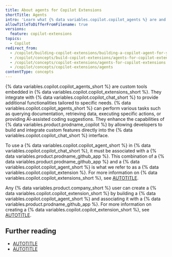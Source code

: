 ```yaml
---
title: About agents for Copilot Extensions
shortTitle: Agents
intro: 'Learn what {% data variables.copilot.copilot_agents %} are and how they can enhance your {% data variables.copilot.copilot_chat %} experience.'
allowTitleToDifferFromFilename: true
versions:
  feature: copilot-extensions
topics:
  - Copilot
redirect_from:
  - /copilot/building-copilot-extensions/building-a-copilot-agent-for-your-copilot-extension/about-copilot-agents
  - /copilot/concepts/build-copilot-extensions/agents-for-copilot-extensions
  - /copilot/concepts/copilot-extensions/agents-for-copilot-extensions
  - /copilot/concepts/copilot-extensions/agents
contentType: concepts
---
```


{% data variables.copilot.copilot_agents_short %} are custom tools embedded in {% data variables.copilot.copilot_extensions_short %}. They integrate with {% data variables.copilot.copilot_chat_short %} to provide additional functionalities tailored to specific needs. {% data variables.copilot.copilot_agents_short %} can perform various tasks such as querying documentation, retrieving data, executing specific actions, or providing AI-assisted coding suggestions. They enhance the capabilities of {% data variables.product.prodname_copilot %} by allowing developers to build and integrate custom features directly into the {% data variables.copilot.copilot_chat_short %} interface.

To use a {% data variables.copilot.copilot_agent_short %} in {% data variables.copilot.copilot_chat_short %}, it must be associated with a {% data variables.product.prodname_github_app %}. This combination of a {% data variables.product.prodname_github_app %} and a {% data variables.copilot.copilot_agent_short %} is what we refer to as a {% data variables.copilot.copilot_extension %}. For more information on {% data variables.copilot.copilot_extensions_short %}, see [AUTOTITLE](/copilot/concepts/copilot-extensions/about-copilot-extensions).

Any {% data variables.product.company_short %} user can create a {% data variables.copilot.copilot_extension_short %} by building a {% data variables.copilot.copilot_agent_short %} and associating it with a {% data variables.product.prodname_github_app %}. For more information on creating a {% data variables.copilot.copilot_extension_short %}, see [AUTOTITLE](/copilot/building-copilot-extensions/setting-up-copilot-extensions).

## Further reading

* [AUTOTITLE](/copilot/building-copilot-extensions/building-a-copilot-agent-for-your-copilot-extension/configuring-your-copilot-agent-to-communicate-with-the-copilot-platform)
* [AUTOTITLE](/copilot/building-copilot-extensions/building-a-copilot-agent-for-your-copilot-extension/configuring-your-copilot-agent-to-communicate-with-github)
